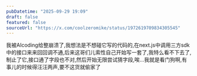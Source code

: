 ```yaml
---
pubDatetime: "2025-09-29 19:09"
draft: false
featured: false
sourceUrl: "https://x.com/coolzeromike/status/1972619709834305545"
---
```


我被AIcoding给整崩溃了,我想法是不想碰它写的代码的,在next.js中调用三方sdk中的接口来来回回调不通,后来这哥们儿索性自己开始写一套了,我特么看不下去了,制止了它,接口通了字段也不对,然后开始无限尝试猜字段,唉...我就是看门狗啊,有事儿的时候得汪汪两声,要不这货就偷家了
